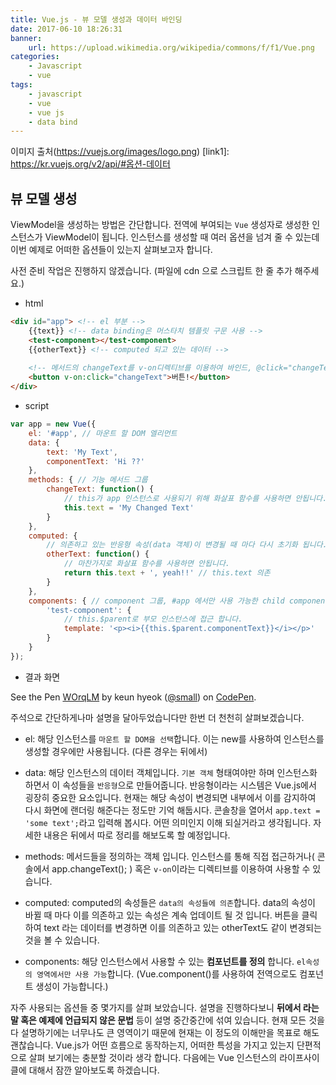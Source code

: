 ```yaml
---
title: Vue.js - 뷰 모델 생성과 데이터 바인딩
date: 2017-06-10 18:26:31
banner:
    url: https://upload.wikimedia.org/wikipedia/commons/f/f1/Vue.png
categories:
    - Javascript
    - vue
tags:
    - javascript
    - vue
    - vue js
    - data bind
---
```

이미지 출처(https://vuejs.org/images/logo.png)
[link1]: https://kr.vuejs.org/v2/api/#옵션-데이터


## 뷰 모델 생성
ViewModel을 생성하는 방법은 간단합니다. 전역에 부여되는 `Vue` 생성자로 생성한 인스턴스가 ViewModel이 됩니다. 인스턴스를 생성할 때 여러 옵션을 넘겨 줄 수 있는데 이번 예제로 어떠한 옵션들이 있는지 살펴보고자 합니다.

사전 준비 작업은 진행하지 않겠습니다. (파일에 cdn 으로 스크립트 한 줄 추가 해주세요.)

- html

```html
<div id="app"> <!-- el 부분 -->
    {{text}} <!-- data binding은 머스타치 템플릿 구문 사용 -->
    <test-component></test-component>
    {{otherText}} <!-- computed 되고 있는 데이터 -->
　
    <!-- 메서드의 changeText를 v-on디렉티브를 이용하여 바인드, @click="changeText"로 축약 가능 -->
    <button v-on:click="changeText">버튼!</button>
</div>
```

- script

```javascript
var app = new Vue({
    el: '#app', // 마운트 할 DOM 엘리먼트
    data: {
        text: 'My Text',
        componentText: 'Hi ??'
    },
    methods: { // 기능 메서드 그룹
        changeText: function() {
            // this가 app 인스턴스로 사용되기 위해 화살표 함수를 사용하면 안됩니다.
            this.text = 'My Changed Text'
        }
    },
    computed: {
        // 의존하고 있는 반응형 속성(data 객체)이 변경될 때 마다 다시 초기화 됩니다.
        otherText: function() {
            // 마찬가지로 화살표 함수를 사용하면 안됩니다.
            return this.text + ', yeah!!' // this.text 의존
        }
    },
    components: { // component 그룹, #app 에서만 사용 가능한 child component
        'test-component': {
            // this.$parent로 부모 인스턴스에 접근 합니다.
            template: '<p><i>{{this.$parent.componentText}}</i></p>'
        }
    }
});
```


- 결과 화면

<p data-height="300" data-theme-id="11131" data-slug-hash="WOrqLM" data-default-tab="result" data-user="small" data-embed-version="2" data-pen-title="WOrqLM" class="codepen">See the Pen <a href="https://codepen.io/small/pen/WOrqLM/">WOrqLM</a> by keun hyeok (<a href="https://codepen.io/small">@small</a>) on <a href="https://codepen.io">CodePen</a>.</p>
<script async src="https://production-assets.codepen.io/assets/embed/ei.js"></script>

주석으로 간단하게나마 설명을 달아두었습니다만 한번 더 천천히 살펴보겠습니다.

- el: 해당 인스턴스를 `마운트 할 DOM을 선택`합니다. 이는 new를 사용하여 인스턴스를 생성할 경우에만 사용됩니다. (다른 경우는 뒤에서)

- data: 해당 인스턴스의 데이터 객체입니다. `기본 객체` 형태여야만 하며 인스턴스화 하면서 이 속성들을 `반응형`으로 만들어줍니다. 반응형이라는 시스템은 Vue.js에서 굉장히 중요한 요소입니다. 현재는 해당 속성이 변경되면 내부에서 이를 감지하여 다시 화면에 랜더링 해준다는 정도만 기억 해둡시다. 콘솔창을 열어서 `app.text = 'some text';`라고 입력해 봅시다. 어떤 의미인지 이해 되실거라고 생각됩니다. 자세한 내용은 뒤에서 따로 정리를 해보도록 할 예정입니다.

- methods: 메서드들을 정의하는 객체 입니다. 인스턴스를 통해 직접 접근하거나( 콘솔에서 app.changeText(); ) 혹은 `v-on`이라는 디렉티브를 이용하여 사용할 수 있습니다.

- computed: computed의 속성들은 `data의 속성들에 의존`합니다. data의 속성이 바뀔 때 마다 이를 의존하고 있는 속성은 계속 업데이트 될 것 입니다. 버튼을 클릭하여 text 라는 데이터를 변경하면 이를 의존하고 있는 otherText도 같이 변경되는 것을 볼 수 있습니다.

- components: 해당 인스턴스에서 사용할 수 있는 **컴포넌트를 정의** 합니다. `el속성의 영역에서만 사용 가능`합니다. (Vue.component()를 사용하여 전역으로도 컴포넌트 생성이 가능합니다.)

자주 사용되는 옵션들 중 몇가지를 살펴 보았습니다. 설명을 진행하다보니 **뒤에서 라는 말 혹은 예제에 언급되지 않은 문법** 등이 설명 중간중간에 섞여 있습니다. 현재 모든 것을 다 설명하기에는 너무나도 큰 영역이기 때문에 현재는 이 정도의 이해만을 목표로 해도 괜찮습니다. Vue.js가 어떤 흐름으로 동작하는지, 어떠한 특성을 가지고 있는지 단편적으로 살펴 보기에는 충분할 것이라 생각 합니다. 다음에는 Vue 인스턴스의 라이프사이클에 대해서 잠깐 알아보도록 하겠습니다.

<!-- 다음에는 디렉티브(지시자)라는 것에 대해서 알아보려고 합니다. 이번 예제에서는 이벤트에 관련된 디렉티브가 등장했었는데요. 이를 보면 디렉티브란 것이 DOM 요소와 관련된 문법 이라는 것을 추측할 수 있습니다. -->
